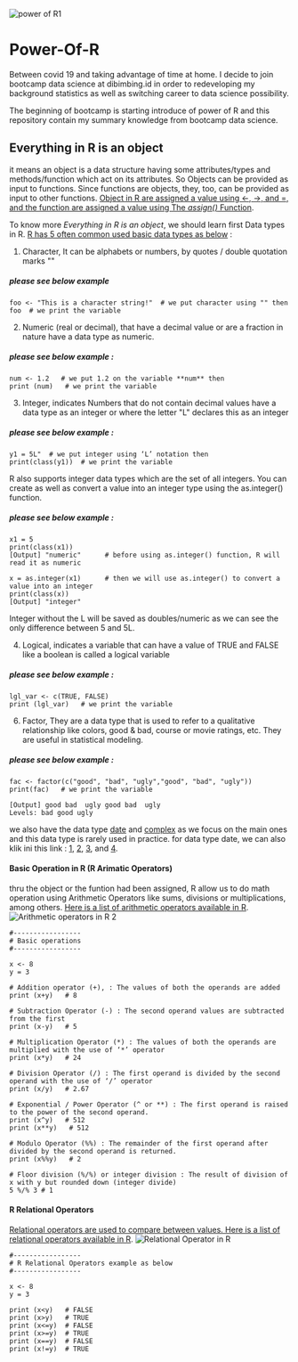 ![power of R1](https://user-images.githubusercontent.com/86560575/125981244-994ff9a8-4566-4a20-98f3-215968692276.JPG)

# Power-Of-R
Between covid 19 and taking advantage of time at home. I decide to join bootcamp data science at dibimbing.id in order to redeveloping my background statistics as well as switching career to data science possibility.

The beginning of bootcamp is starting introduce of power of R and this repository contain my summary knowledge from bootcamp data science.

## Everything in R is an object
it means an object is a data structure having some attributes/types and methods/function which act on its attributes. So Objects can be provided as input to functions. Since functions are objects, they, too, can be provided as input to other functions. [Object in R are assigned a value using <-, ->, and =, and the function are assigned a value using The _assign()_ Function](https://rpubs.com/aephidayatuloh/basicr01-assignment).

To know more *Everything in R is an object*, we should learn first Data types in R. [R has 5 often common used basic data types as below](https://www.datacamp.com/community/tutorials/r-objects-and-classes) :

1. Character, It can be alphabets or numbers, by quotes / double quotation marks ""
##### please see below example
```R-Studio markdown
foo <- "This is a character string!"  # we put character using "" then
foo  # we print the variable
```

2. Numeric (real or decimal), that have a decimal value or are a fraction in nature have a data type as numeric.
##### please see below example :
```R-Studio markdown
num <- 1.2   # we put 1.2 on the variable **num** then
print (num)   # we print the variable
```

3. Integer, indicates Numbers that do not contain decimal values have a data type as an integer or where the letter "L" declares this as an integer
##### please see below example :
```R-Studio markdown
y1 = 5L"  # we put integer using ‘L’ notation then
print(class(y1))  # we print the variable
```
R also supports integer data types which are the set of all integers. You can create as well as convert a value into an integer type using the as.integer() function.
##### please see below example :
```R-Studio markdown
x1 = 5                
print(class(x1))
[Output] "numeric"      # before using as.integer() function, R will read it as numeric

x = as.integer(x1)      # then we will use as.integer() to convert a value into an integer
print(class(x))
[Output] "integer"
```
Integer without the L will be saved as doubles/numeric as we can see the only difference between 5 and 5L.

4. Logical, indicates a variable that can have a value of TRUE and FALSE like a boolean is called a logical variable
##### please see below example :
```R-Studio markdown
lgl_var <- c(TRUE, FALSE)
print (lgl_var)   # we print the variable
``` 

6. Factor, They are a data type that is used to refer to a qualitative relationship like colors, good & bad, course or movie ratings, etc. They are useful in statistical modeling.
##### please see below example :
```R-Studio markdown
fac <- factor(c("good", "bad", "ugly","good", "bad", "ugly"))
print(fac)   # we print the variable

[Output] good bad  ugly good bad  ugly
Levels: bad good ugly
``` 
we also have the data type [date](https://rdrr.io/r/base/as.Date.html) and [complex](https://www.tutorialspoint.com/r/r_data_types.htm) as we focus on the main ones and this data type is rarely used in practice. for data type date, we can also klik ini this link : [1](https://www.stat.berkeley.edu/~s133/dates.html), [2](https://r4ds.had.co.nz/dates-and-times.html), [3](https://stats.idre.ucla.edu/r/faq/how-does-r-handle-date-values/), and [4](https://www.r-bloggers.com/2013/08/date-formats-in-r/).

#### Basic Operation in R (R Arimatic Operators)
thru the object or the funtion had been assigned, R allow us to do math operation using Arithmetic Operators like sums, divisions or multiplications, among others. [Here is a list of arithmetic operators available in R](https://www.dummies.com/programming/r/how-to-do-basic-arithmetic-in-r/).
![Arithmetic operators in R 2](https://user-images.githubusercontent.com/86560575/126054485-5cf983f9-cccc-4391-9762-feaab6ec4e8a.jpg)

```R-Studio markdown
#-----------------
# Basic operations
#-----------------

x <- 8
y = 3

# Addition operator (+), : The values of both the operands are added
print (x+y)   # 8

# Subtraction Operator (-) : The second operand values are subtracted from the first
print (x-y)   # 5

# Multiplication Operator (*) : The values of both the operands are multiplied with the use of ‘*’ operator
print (x*y)   # 24

# Division Operator (/) : The first operand is divided by the second operand with the use of ‘/’ operator
print (x/y)   # 2.67

# Exponential / Power Operator (^ or **) : The first operand is raised to the power of the second operand.
print (x^y)   # 512
print (x**y)   # 512

# Modulo Operator (%%) : The remainder of the first operand after divided by the second operand is returned.
print (x%%y)   # 2

# Floor division (%/%) or integer division : The result of division of x with y but rounded down (integer divide)
5 %/% 3 # 1
``` 

#### R Relational Operators
[Relational operators are used to compare between values. Here is a list of relational operators available in R](https://www.datamentor.io/r-programming/operator/).
![Relational Operator in R](https://user-images.githubusercontent.com/86560575/126054598-8a6b8d44-2fd6-401a-843b-47d2f1af1141.JPG)

```R-Studio markdown
#-----------------
# R Relational Operators example as below
#-----------------

x <- 8
y = 3

print (x<y)   # FALSE
print (x>y)   # TRUE
print (x<=y)  # FALSE
print (x>=y)  # TRUE
print (x==y)  # FALSE
print (x!=y)  # TRUE
``` 


